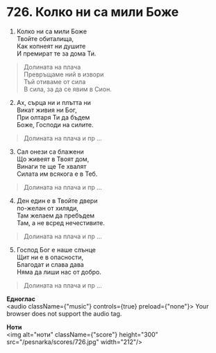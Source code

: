 # 726. Колко ни са мили Боже

1. Колко ни са мили Боже  
Твойте обиталища,  
Как копнеят ни душите  
И премират те за дома Ти.  

> Долината на плача  
> Превръщаме ний в извори  
> Тъй отиваме от сила  
> В сила, за да се явим в Сион.  

2. Ах, сърца ни и плътта ни  
Викат живия ни Бог,  
При олтаря Ти да бъдем  
Боже, Господи на силите.  

> Долината на плача и пр ...  

3. Сал онези са блажени  
Що живеят в Твоят дом,  
Винаги те ще Те хвалят  
Силата им всякога е в Теб.  

> Долината на плача и пр ...  

4. Ден един е в Твойте двери  
по-желан от хиляди,  
Там желаем да пребъдем  
Там, а не всред нечестивите.  

> Долината на плача и пр ...  

5. Господ Бог е наше слънце  
Щит ни е в опасности,  
Благодат и слава дава  
Няма да лиши нас от добро.  

> Долината на плача и пр ...

**Едноглас**  
<audio className={"music"} controls={true} preload={"none"}>
    <source src="/pesnarka/transp/726.mp3" type="audio/mpeg"/>
    Your browser does not support the audio tag.
</audio>

**Ноти**  
<img alt="ноти" className={"score"} height="300" src="/pesnarka/scores/726.jpg" width="212"/>
